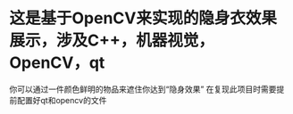 # 这是基于OpenCV来实现的隐身衣效果展示，涉及C++，机器视觉，OpenCV，qt 
你可以通过一件颜色鲜明的物品来遮住你达到“隐身效果” 在复现此项目时需要提前配置好qt和opencv的文件
